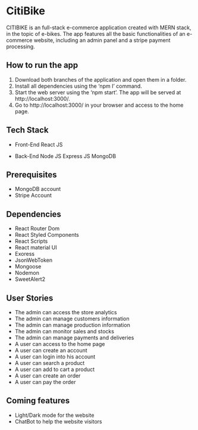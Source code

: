 # CitiBike

CITIBIKE is an full-stack e-commerce application created with MERN stack, in the topic of e-bikes. The app features all the basic functionalities of an e-commerce website, including an admin panel and a stripe payment processing. 

## How to run the app

1. Download both branches of the application and open them in a folder.
2. Install all dependencies using the ‘npm I’ command.
3. Start the web server using the ‘npm start’. The app will be served at http://localhost:3000/.
4. Go to http://localhost:3000/ in your browser and access to the home page.

## Tech Stack

- Front-End
    React JS

- Back-End
    Node JS
    Express JS
    MongoDB

## Prerequisites

- MongoDB account
- Stripe Account

## Dependencies

- React Router Dom
- React Styled Components
- React Scripts
- React material UI
- Exoress
- JsonWebToken
- Mongoose
- Nodemon
- SweetAlert2

## User Stories

- The admin can access the store analytics
- The admin can manage customers information
- The admin can manage production information
- The admin can monitor sales and stocks
- The admin can manage payments and deliveries
- A user can access to the home page
- A user can create an account
- A user can login into his account
- A user can search a product
- A user can add to cart a product
- A user can create an order
- A user can pay the order

## Coming features

- Light/Dark mode for the website
- ChatBot to help the website visitors

